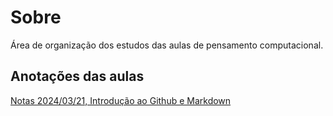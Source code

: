 # Sobre
Área de organização dos estudos das aulas de pensamento computacional.
## Anotações das aulas
[Notas 2024/03/21, Introdução ao Github e Markdown](2024_03_21/notes.md)